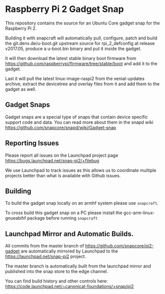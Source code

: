 # Raspberry Pi 2 Gadget Snap

This repository contains the source for an Ubuntu Core gadget snap for the Raspberry Pi 2.

Building it with snapcraft will automatically pull, configure, patch and build
the git.denx.de/u-boot.git upstream source for rpi_2_defconfig at release v2017.05,
produce a u-boot.bin binary and put it inside the gadget.

It will then download the latest stable binary boot firmware
from https://github.com/raspberrypi/firmware/tree/stable/boot and add it to the gadget.

Last it will pull the latest linux-image-raspi2 from the xenial-updates archive, extract the
devicetree and overlay files from it and add them to the gadget as well.


## Gadget Snaps

Gadget snaps are a special type of snaps that contain device specific support
code and data. You can read more about them in the snapd wiki
https://github.com/snapcore/snapd/wiki/Gadget-snap

## Reporting Issues

Please report all issues on the Launchpad project page
https://bugs.launchpad.net/snap-pi2/+filebug

We use Launchpad to track issues as this allows us to coordinate multiple
projects better than what is available with Github issues.

## Building

To build the gadget snap locally on an armhf system please use `snapcraft`.

To cross build this gadget snap on a PC please install the gcc-arm-linux-gnueabihf package
before running `snapcraft`

## Launchpad Mirror and Automatic Builds.

All commits from the master branch of https://github.com/snapcore/pi2-gadget are
automatically mirrored by Launchpad to the https://launchpad.net/snap-pi2
project.

The master branch is automatically built from the launchpad mirror and
published into the snap store to the edge channel.

You can find build history and other controls here:
https://code.launchpad.net/~canonical-foundations/+snap/pi2
